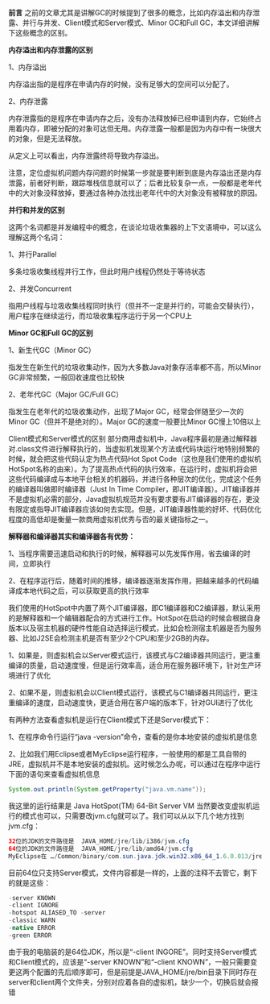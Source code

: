 __前言__
之前的文章尤其是讲解GC的时候提到了很多的概念，比如内存溢出和内存泄露、并行与并发、Client模式和Server模式、Minor GC和Full GC，本文详细讲解下这些概念的区别。

__内存溢出和内存泄露的区别__

1、内存溢出

内存溢出指的是程序在申请内存的时候，没有足够大的空间可以分配了。

2、内存泄露

内存泄露指的是程序在申请内存之后，没有办法释放掉已经申请到内存，它始终占用着内存，即被分配的对象可达但无用。内存泄露一般都是因为内存中有一块很大的对象，但是无法释放。

从定义上可以看出，内存泄露终将导致内存溢出。

注意，定位虚拟机问题内存问题的时候第一步就是要判断到底是内存溢出还是内存泄露，前者好判断，跟踪堆栈信息就可以了；后者比较复杂一点，一般都是老年代中的大对象没释放掉，要通过各种办法找出老年代中的大对象没有被释放的原因。

__并行和并发的区别__

这两个名词都是并发编程中的概念，在谈论垃圾收集器的上下文语境中，可以这么理解这两个名词：

1、并行Parallel

多条垃圾收集线程并行工作，但此时用户线程仍然处于等待状态

2、并发Concurrent

指用户线程与垃圾收集线程同时执行（但并不一定是并行的，可能会交替执行），用户程序在继续运行，而垃圾收集程序运行于另一个CPU上

__Minor GC和Full GC的区别__

1、新生代GC（Minor GC）

指发生在新生代的垃圾收集动作，因为大多数Java对象存活率都不高，所以Minor GC非常频繁，一般回收速度也比较快

2、老年代GC（Major GC/Full GC）

指发生在老年代的垃圾收集动作，出现了Major GC，经常会伴随至少一次的Minor GC（但并不是绝对的）。Major GC的速度一般要比Minor GC慢上10倍以上

Client模式和Server模式的区别
部分商用虚拟机中，Java程序最初是通过解释器对.class文件进行解释执行的，当虚拟机发现某个方法或代码块运行地特别频繁的时候，就会把这些代码认定为热点代码Hot Spot Code（这也是我们使用的虚拟机HotSpot名称的由来）。为了提高热点代码的执行效率，在运行时，虚拟机将会把这些代码编译成与本地平台相关的机器码，并进行各种层次的优化，完成这个任务的编译器叫做即时编译器（Just In Time Compiler，即JIT编译器）。JIT编译器并不是虚拟机必需的部分，Java虚拟机规范并没有要求要有JIT编译器的存在，更没有限定或指导JIT编译器应该如何去实现。但是，JIT编译器性能的好坏、代码优化程度的高低却是衡量一款商用虚拟机优秀与否的最关键指标之一。

__解释器和编译器其实和编译器各有优势：__

1、当程序需要迅速启动和执行的时候，解释器可以先发挥作用，省去编译的时间，立即执行

2、在程序运行后，随着时间的推移，编译器逐渐发挥作用，把越来越多的代码编译成本地代码之后，可以获取更高的执行效率

我们使用的HotSpot中内置了两个JIT编译器，即C1编译器和C2编译器，默认采用的是解释器和一个编辑器配合的方式进行工作。HotSpot在启动的时候会根据自身版本以及宿主机器的硬件性能自动选择运行模式，比如会检测宿主机器是否为服务器、比如J2SE会检测主机是否有至少2个CPU和至少2GB的内存。

1、如果是，则虚拟机会以Server模式运行，该模式与C2编译器共同运行，更注重编译的质量，启动速度慢，但是运行效率高，适合用在服务器环境下，针对生产环境进行了优化

2、如果不是，则虚拟机会以Client模式运行，该模式与C1编译器共同运行，更注重编译的速度，启动速度快，更适合用在客户端的版本下，针对GUI进行了优化

有两种方法查看虚拟机是运行在Client模式下还是Server模式下：

1、在程序命令行运行“java -version”命令，查看的是你本地安装的虚拟机是信息



2、比如我们用Eclipse或者MyEclipse运行程序，一般使用的都是工具自带的JRE，虚拟机并不是本地安装的虚拟机。这时候怎么办呢，可以通过在程序中运行下面的语句来查看虚拟机信息
```java
System.out.println(System.getProperty("java.vm.name"));
```
我这里的运行结果是
Java HotSpot(TM) 64-Bit Server VM
当然要改变虚拟机运行的模式也可以，只需要改jvm.cfg就可以了。我们可以从以下几个地方找到jvm.cfg：
```java
32位的JDK的文件路径是  JAVA_HOME/jre/lib/i386/jvm.cfg
64位的JDK的文件路径是  JAVA_HOME/jre/lib/amd64/jvm.cfg
MyEclipse在 …/Common/binary/com.sun.java.jdk.win32.x86_64_1.6.0.013/jre/lib/amd64/jvm.cfg
```
目前64位只支持Server模式，文件内容都是一样的，上面的注释不去管它，剩下的就是这些：

```java
-server KNOWN
-client IGNORE
-hotspot ALIASED_TO -server
-classic WARN
-native ERROR
-green ERROR
```
由于我的电脑装的是64位JDK，所以是“-client INGORE”。同时支持Server模式和Client模式的，应该是“-server KNOWN”和“-client KNOWN”，一般只需要变更这两个配置的先后顺序即可，但是前提是JAVA_HOME/jre/bin目录下同时存在server和client两个文件夹，分别对应着各自的虚拟机，缺少一个，切换后就会报错
